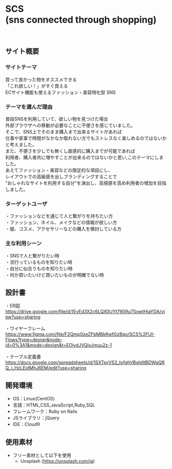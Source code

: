 # SCS<br>(sns connected through shopping)
​
## サイト概要
### サイトテーマ
買って良かった物をオススメできる<br>
「これ欲しい！」がすぐ買える<br>
ECサイト機能も使えるファッション・美容特化型 SNS
​
### テーマを選んだ理由
普段SNSを利用していて、欲しい物を見つけた場合<br>
外部ブラウザへの移動が必要なことに不便さを感じていました。<br>
そこで、SNS上でそのまま購入まで出来るサイトがあれば<br>
仕事や家事で時間がなかなか取れない方でもストレスなく楽しめるのではないかと考えました。<br>
また、不便さを少しでも無くし直感的に購入までが可能であれば<br>
利用者、購入者共に増やすことが出来るのではないかと思い,このテーマにしました。<br>
あえてファッション・美容などの限定的な項目にし、<br>
レイアウトでの高級感を出しブランディングすることで<br>
"おしゃれなサイトを利用する自分"を演出し、高揚感を高め利用者の増加を目指しました。
​
### ターゲットユーザ
・ファッションなどを通じて人と繋がりを持ちたい方<br>
・ファッション、ネイル、メイクなどの情報が欲しい方<br>
・服、コスメ、アクセサリーなどの購入を検討している方
​
### 主な利用シーン
・SNSで人と繋がりたい時<br>
・流行っているものを知りたい時<br>
・自分に似合うものを知りたい時<br>
・何か買いたいけど買いたいものが明確でない時

## 設計書
・ER図<br>
https://drive.google.com/file/d/1EyEd3X2c6LQX0UYt7909u7SowtHiaYDA/view?usp=sharing<br><br>
・ワイヤーフレーム<br>
https://www.figma.com/file/F2Qmp0zeZFbMBkKwfGzBqo/SCS%2FUI-Flows?type=design&node-id=0%3A1&mode=design&t=EOjydJVQivJmuu2z-1<br><br>
・テーブル定義書<br>
https://docs.google.com/spreadsheets/d/1SXTsyVS2_txfghVBgIdltBDWqQRQ_j_HzLEidMhJ6EM/edit?usp=sharing
​
## 開発環境
- OS：Linux(CentOS)
- 言語：HTML,CSS,JavaScript,Ruby,SQL
- フレームワーク：Ruby on Rails
- JSライブラリ：jQuery
- IDE：Cloud9
​
## 使用素材
- フリー素材として以下を使用
  - Unsplash (https://unsplash.com/ja)